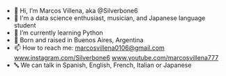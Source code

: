 - 👋 Hi, I’m Marcos Villena, aka @Silverbone6
- 👀 I'm a data science enthusiast, musician, and Japanese language student
- 🌱 I’m currently learning Python
- 🧉 Born and raised in Buenos Aires, Argentina
- 📫 How to reach me: marcosvillena0106@gmail.com www.instagram.com/Silverbone6 www.youtube.com/marcosvillena777
- 🔤 We can talk in Spanish, English, French, Italian or Japanese
